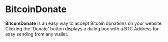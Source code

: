 BitcoinDonate
=======

**BitcoinDonate** is an easy way to accept Bitcoin donations on your website. Clicking the 'Donate' button displays a dialog box with a BTC Address for easy sending from any wallet.
